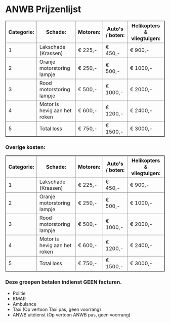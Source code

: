 # ANWB Prijzenlijst
<table border="1">
    <thead>
  <tr>
    <th>Categorie:</th>
    <th>Schade:</th>
    <th>Motoren:</th>
    <th>Auto's / boten:</th>
    <th>Helikopters & vliegtuigen:</th>
  </tr>
  <tr>
    <td>1</td>
    <td>Lakschade (Krassen)</td>
    <td>€ 225,-</td>
    <td>€ 450,-</td>
    <td>€ 900,-</td>
  </tr>  
    <tr>
    <td>2</td>
    <td>Oranje motorstoring lampje</td>
    <td>€ 250,-</td>
    <td>€ 500,-</td>
    <td>€ 1000,-</td>
  </tr>
      <tr>
    <td>3</td>
    <td>Rood motorstoring lampje</td>
    <td>€ 500,-</td>
    <td>€ 1000,-</td>
    <td>€ 2000,-</td>
  </tr>
        <tr>
    <td>4</td>
    <td>Motor is hevig aan het roken</td>
    <td>€ 600,-</td>
    <td>€ 1200,-</td>
    <td>€ 2400,-</td>
  </tr>
        <tr>
    <td>5</td>
    <td>Total loss</td>
    <td>€ 750,-</td>
    <td>€ 1500,-</td>
    <td>€ 3000,-</td>
  </tr>
</table>

### Overige kosten:

<table border="1">
    <thead>
  <tr>
    <th>Categorie:</th>
    <th>Schade:</th>
    <th>Motoren:</th>
    <th>Auto's / boten:</th>
    <th>Helikopters & vliegtuigen:</th>
  </tr>
  <tr>
    <td>1</td>
    <td>Lakschade (Krassen)</td>
    <td>€ 225,-</td>
    <td>€ 450,-</td>
    <td>€ 900,-</td>
  </tr>  
    <tr>
    <td>2</td>
    <td>Oranje motorstoring lampje</td>
    <td>€ 250,-</td>
    <td>€ 500,-</td>
    <td>€ 1000,-</td>
  </tr>
      <tr>
    <td>3</td>
    <td>Rood motorstoring lampje</td>
    <td>€ 500,-</td>
    <td>€ 1000,-</td>
    <td>€ 2000,-</td>
  </tr>
        <tr>
    <td>4</td>
    <td>Motor is hevig aan het roken</td>
    <td>€ 600,-</td>
    <td>€ 1200,-</td>
    <td>€ 2400,-</td>
  </tr>
        <tr>
    <td>5</td>
    <td>Total loss</td>
    <td>€ 750,-</td>
    <td>€ 1500,-</td>
    <td>€ 3000,-</td>
  </tr>
</table>

### Deze groepen betalen indienst GEEN facturen.

* Politie
* KMAR
* Ambulance
* Taxi (Op vertoon Taxi pas, geen voorrang)
* ANWB uitdienst (Op vertoon ANWB pas, geen voorrang)